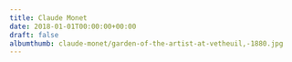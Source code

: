 ```yaml
---
title: Claude Monet
date: 2018-01-01T00:00:00+00:00
draft: false
albumthumb: claude-monet/garden-of-the-artist-at-vetheuil,-1880.jpg
---
```

